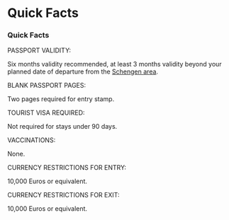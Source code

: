 # Quick Facts

### Quick Facts

PASSPORT VALIDITY:

Six months validity recommended, at least 3 months validity beyond your planned date of departure from the [Schengen area](/content/travel/en/international-travel/before-you-go/travelers-with-special-considerations/US_Travelers_in_Europes_Schengen_Area.html).

BLANK PASSPORT PAGES:

Two pages required for entry stamp.

TOURIST VISA REQUIRED:

Not required for stays under 90 days.

VACCINATIONS:

None.

CURRENCY RESTRICTIONS FOR ENTRY:

10,000 Euros or equivalent.

CURRENCY RESTRICTIONS FOR EXIT:

10,000 Euros or equivalent.